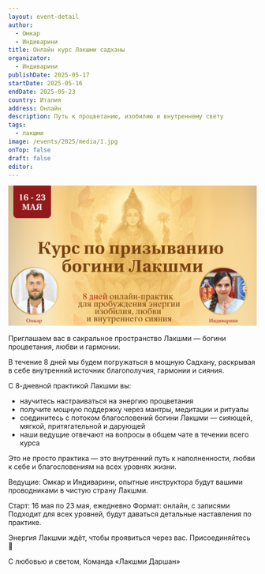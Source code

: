 ```yaml
---
layout: event-detail
author:
  - Омкар
  - Индиварини
title: Онлайн курс Лакшми садханы
organizator:
  - Индиварини
publishDate: 2025-05-17
startDate: 2025-05-16
endDate: 2025-05-23
country: Италия
address: Онлайн
description: Путь к процветанию, изобилию и внутреннему свету
tags:
  - лакшми
image: /events/2025/media/1.jpg
onTop: false
draft: false
editor:
---
```


![лакшми](/events/2025/media/1.jpg)

Приглашаем вас в сакральное пространство Лакшми — богини процветания, любви и гармонии.

 В течение 8 дней мы будем погружаться в мощную Садхану, раскрывая в себе внутренний источник благополучия, гармонии и сияния.

С 8-дневной практикой Лакшми вы:

- научитесь настраиваться на энергию процветания
- получите мощную поддержку через мантры, медитации и ритуалы
- соединитесь с потоком благословений богини Лакшми — сияющей, мягкой, притягательной и дарующей
- наши ведущие отвечают на вопросы в общем чате в течении всего курса 

Это не просто практика — это внутренний путь к наполненности, любви к себе и благословениям на всех уровнях жизни.

Ведущие: Омкар и Индиварини, опытные инструктора будут вашими проводниками в чистую страну Лакшми.

Старт: 16 мая по 23 мая, ежедневно
Формат: онлайн, с записями
Подходит для всех уровней, будут даваться детальные наставления по практике.

Энергия Лакшми ждёт, чтобы проявиться через вас.
Присоединяйтесь 🙏


С любовью и светом,
Команда «Лакшми Даршан»